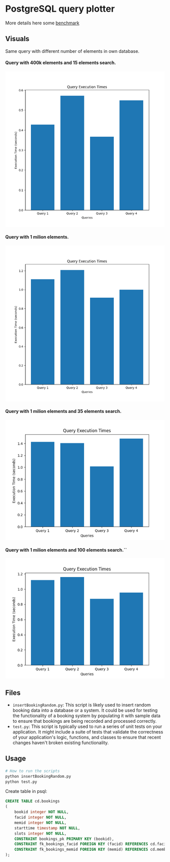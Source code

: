 
# PostgreSQL query plotter
More details here some [benchmark](https://benchmark.clickhouse.com/) 

## Visuals

Same query with different number of elements in own database.

#### Query with 400k elements and 15 elements search.
![400k](images/400k.png)
#### Query with 1 milion elements.
![1m](images/1m.png)
#### Query with 1 milion elements and 35 elements search.
![1m_35elements](images/1m_35elements.png)
#### Query with 1 milion elements and 100 elements search.``
![1ml_100elements](images/1ml_100elements.png)

## Files

- `insertBookingRandom.py`: This script is likely used to insert random booking data into a database or a system. It could be used for testing the functionality of a booking system by populating it with sample data to ensure that bookings are being recorded and processed correctly.
- `test.py`: This script is typically used to run a series of unit tests on your application. It might include a suite of tests that validate the correctness of your application's logic, functions, and classes to ensure that recent changes haven't broken existing functionality.

## Usage

```python
# How to run the scripts
python insertBookingRandom.py
python test.py
```
Create table in psql:
```sql
CREATE TABLE cd.bookings
(
    bookid integer NOT NULL, 
    facid integer NOT NULL, 
    memid integer NOT NULL, 
    starttime timestamp NOT NULL,
    slots integer NOT NULL,
    CONSTRAINT bookings_pk PRIMARY KEY (bookid),
    CONSTRAINT fk_bookings_facid FOREIGN KEY (facid) REFERENCES cd.facilities(facid),
    CONSTRAINT fk_bookings_memid FOREIGN KEY (memid) REFERENCES cd.members(memid)
);

```
